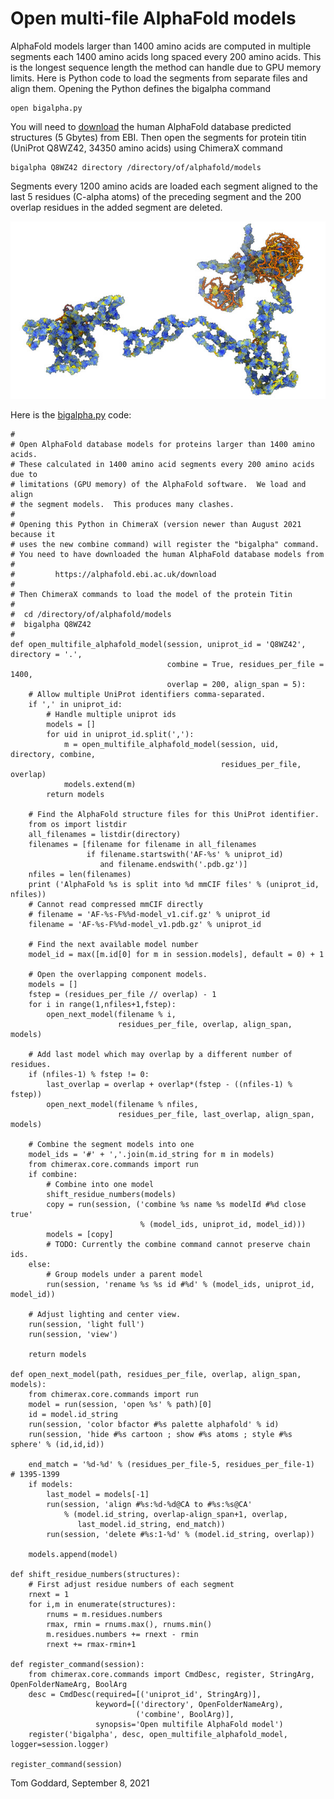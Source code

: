 # Open multi-file AlphaFold models

AlphaFold models larger than 1400 amino acids are computed in multiple segments each 1400 amino acids long spaced every 200 amino acids.  This is the longest sequence length the method can handle due to GPU memory limits.  Here is Python code to load the segments from separate files and align them.  Opening the Python defines the bigalpha command

    open bigalpha.py

You will need to [download](https://alphafold.ebi.ac.uk/download) the human AlphaFold database predicted structures (5 Gbytes) from EBI. Then open the segments for protein titin (UniProt Q8WZ42, 34350 amino acids) using ChimeraX command

    bigalpha Q8WZ42 directory /directory/of/alphafold/models

Segments every 1200 amino acids are loaded each segment aligned to the last 5 residues (C-alpha atoms) of the preceding segment and the 200 overlap residues in the added segment are deleted.

<a href="titin.png"><img src="titin.jpg"></a>

Here is the [bigalpha.py](bigalpha.py) code:

    #
    # Open AlphaFold database models for proteins larger than 1400 amino acids.
    # These calculated in 1400 amino acid segments every 200 amino acids due to
    # limitations (GPU memory) of the AlphaFold software.  We load and align
    # the segment models.  This produces many clashes.
    #
    # Opening this Python in ChimeraX (version newer than August 2021 because it
    # uses the new combine command) will register the "bigalpha" command.
    # You need to have downloaded the human AlphaFold database models from
    #
    #         https://alphafold.ebi.ac.uk/download
    #
    # Then ChimeraX commands to load the model of the protein Titin
    #
    #  cd /directory/of/alphafold/models
    #  bigalpha Q8WZ42
    #
    def open_multifile_alphafold_model(session, uniprot_id = 'Q8WZ42', directory = '.',
                                       combine = True, residues_per_file = 1400,
                                       overlap = 200, align_span = 5):
        # Allow multiple UniProt identifiers comma-separated.
        if ',' in uniprot_id:
            # Handle multiple uniprot ids
            models = []
            for uid in uniprot_id.split(','):
                m = open_multifile_alphafold_model(session, uid, directory, combine,
                                                   residues_per_file, overlap)
                models.extend(m)
            return models

        # Find the AlphaFold structure files for this UniProt identifier.
        from os import listdir
        all_filenames = listdir(directory)
        filenames = [filename for filename in all_filenames
                     if filename.startswith('AF-%s' % uniprot_id)
                        and filename.endswith('.pdb.gz')]
        nfiles = len(filenames)
        print ('AlphaFold %s is split into %d mmCIF files' % (uniprot_id, nfiles))
        # Cannot read compressed mmCIF directly
        # filename = 'AF-%s-F%%d-model_v1.cif.gz' % uniprot_id
        filename = 'AF-%s-F%%d-model_v1.pdb.gz' % uniprot_id

        # Find the next available model number
        model_id = max([m.id[0] for m in session.models], default = 0) + 1

        # Open the overlapping component models.
        models = []
        fstep = (residues_per_file // overlap) - 1
        for i in range(1,nfiles+1,fstep):
            open_next_model(filename % i,
                            residues_per_file, overlap, align_span, models)

        # Add last model which may overlap by a different number of residues.
        if (nfiles-1) % fstep != 0:
            last_overlap = overlap + overlap*(fstep - ((nfiles-1) % fstep))
            open_next_model(filename % nfiles,
                            residues_per_file, last_overlap, align_span, models)

        # Combine the segment models into one
        model_ids = '#' + ','.join(m.id_string for m in models)
        from chimerax.core.commands import run
        if combine:
            # Combine into one model
            shift_residue_numbers(models)
            copy = run(session, ('combine %s name %s modelId #%d close true'
                                 % (model_ids, uniprot_id, model_id)))
            models = [copy]
            # TODO: Currently the combine command cannot preserve chain ids.
        else:
            # Group models under a parent model
            run(session, 'rename %s %s id #%d' % (model_ids, uniprot_id, model_id))

        # Adjust lighting and center view.
        run(session, 'light full')
        run(session, 'view')

        return models

    def open_next_model(path, residues_per_file, overlap, align_span, models):
        from chimerax.core.commands import run
        model = run(session, 'open %s' % path)[0]
        id = model.id_string
        run(session, 'color bfactor #%s palette alphafold' % id)
        run(session, 'hide #%s cartoon ; show #%s atoms ; style #%s sphere' % (id,id,id))

        end_match = '%d-%d' % (residues_per_file-5, residues_per_file-1)  # 1395-1399
        if models:
            last_model = models[-1]
            run(session, 'align #%s:%d-%d@CA to #%s:%s@CA'
                % (model.id_string, overlap-align_span+1, overlap,
                   last_model.id_string, end_match))
            run(session, 'delete #%s:1-%d' % (model.id_string, overlap))

        models.append(model)

    def shift_residue_numbers(structures):
        # First adjust residue numbers of each segment
        rnext = 1
        for i,m in enumerate(structures):
            rnums = m.residues.numbers
            rmax, rmin = rnums.max(), rnums.min()
            m.residues.numbers += rnext - rmin
            rnext += rmax-rmin+1

    def register_command(session):
        from chimerax.core.commands import CmdDesc, register, StringArg, OpenFolderNameArg, BoolArg
        desc = CmdDesc(required=[('uniprot_id', StringArg)],
                       keyword=[('directory', OpenFolderNameArg),
                                ('combine', BoolArg)],
                       synopsis='Open multifile AlphaFold model')
        register('bigalpha', desc, open_multifile_alphafold_model, logger=session.logger)

    register_command(session)

    

Tom Goddard, September 8, 2021
